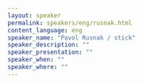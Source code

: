 ```yaml
---
layout: speaker
permalink: speakers/eng/rusnak.html
content_language: eng
speaker_name: "Pavol Rusnak / stick"
speaker_description: ""
speaker_presentation: ""
speaker_when: ""
speaker_where: ""
---
```


